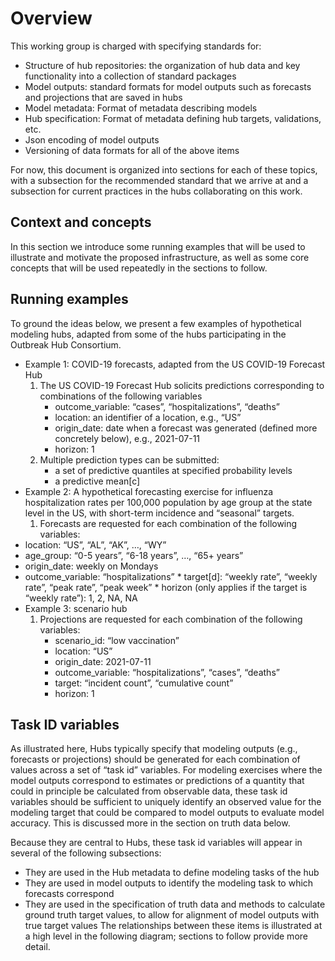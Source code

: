 # Overview

This working group is charged with specifying standards for:
* Structure of hub repositories: the organization of hub data and key functionality into a collection of standard packages
* Model outputs: standard formats for model outputs such as forecasts and projections that are saved in hubs
* Model metadata: Format of metadata describing models
* Hub specification: Format of metadata defining hub targets, validations, etc.
* Json encoding of model outputs
* Versioning of data formats for all of the above items


For now, this document is organized into sections for each of these topics, with a subsection for the recommended standard that we arrive at and a subsection for current practices in the hubs collaborating on this work.

## Context and concepts

In this section we introduce some running examples that will be used to illustrate and motivate the proposed infrastructure, as well as some core concepts that will be used repeatedly in the sections to follow.

## Running examples
To ground the ideas below, we present a few examples of hypothetical modeling hubs, adapted from some of the hubs participating in the Outbreak Hub Consortium.


* Example 1:  COVID-19 forecasts, adapted from the US COVID-19 Forecast Hub
   1. The US COVID-19 Forecast Hub solicits predictions corresponding to combinations of the following variables
      * outcome_variable: “cases”, “hospitalizations”, “deaths”
      * location: an identifier of a location, e.g., “US”
      * origin_date: date when a forecast was generated (defined more concretely below), e.g., 2021-07-11
      * horizon: 1
   2. Multiple prediction types can be submitted:
      * a set of predictive quantiles at specified probability levels
      * a predictive mean[c]
* Example 2: A hypothetical forecasting exercise for influenza hospitalization rates per 100,000 population by age group at the state level in the US, with short-term incidence and “seasonal” targets.
   1. Forecasts are requested for each combination of the following variables:
* location: “US”, “AL”, “AK”, …, “WY”
* age_group: “0-5 years”, “6-18 years”, …, “65+ years”
* origin_date: weekly on Mondays
* outcome_variable: “hospitalizations”
      * target[d]: “weekly rate”, “weekly rate”, “peak rate”, “peak week”
      * horizon (only applies if the target is “weekly rate”): 1, 2, NA, NA
* Example 3: scenario hub
   1. Projections are requested for each combination of the following variables:
      * scenario_id: “low vaccination”
      * location: “US”
      * origin_date: 2021-07-11
      * outcome_variable: “hospitalizations”, “cases”, “deaths”
      * target: “incident count”, “cumulative count”
      * horizon: 1


## Task ID variables
As illustrated here, Hubs typically specify that modeling outputs (e.g., forecasts or projections) should be generated for each combination of values across a set of “task id” variables. For modeling exercises where the model outputs correspond to estimates or predictions of a quantity that could in principle be calculated from observable data, these task id variables should be sufficient to uniquely identify an observed value for the modeling target that could be compared to model outputs to evaluate model accuracy. This is discussed more in the section on truth data below.


Because they are central to Hubs, these task id variables will appear in several of the following subsections:
* They are used in the Hub metadata to define modeling tasks of the hub
* They are used in model outputs to identify the modeling task to which forecasts correspond
* They are used in the specification of truth data and methods to calculate ground truth target values, to allow for alignment of model outputs with true target values
The relationships between these items is illustrated at a high level in the following diagram; sections to follow provide more detail.
